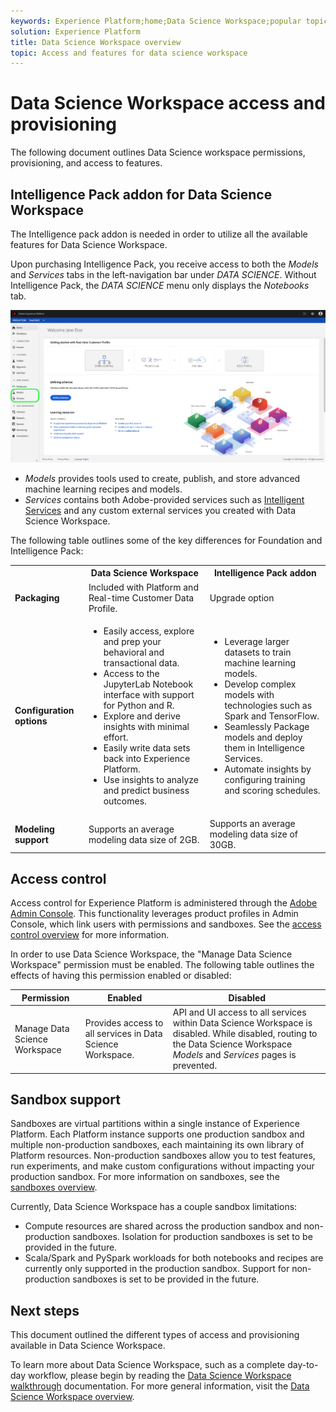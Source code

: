 ```yaml
---
keywords: Experience Platform;home;Data Science Workspace;popular topics;access control;sandbox;intelligence pack
solution: Experience Platform
title: Data Science Workspace overview
topic: Access and features for data science workspace
---
```


# Data Science Workspace access and provisioning

The following document outlines Data Science workspace permissions, provisioning, and access to features. 

##  Intelligence Pack addon for Data Science Workspace

The Intelligence pack addon is needed in order to utilize all the available features for Data Science Workspace.

Upon purchasing Intelligence Pack, you receive access to both the *Models* and *Services* tabs in the left-navigation bar under *DATA SCIENCE*. Without Intelligence Pack, the *DATA SCIENCE* menu only displays the *Notebooks* tab.

![DSW tabs](./images/access/platform-tabs.png)

- *Models* provides tools used to create, publish, and store advanced machine learning recipes and models. 
- *Services* contains both Adobe-provided services such as [Intelligent Services](../intelligent-services/home.md) and any custom external services you created with Data Science Workspace.

The following table outlines some of the key differences for Foundation and Intelligence Pack:

<table>
    <th></th>
    <th>Data Science Workspace</th>
    <th>Intelligence Pack addon</th>
    <tr>
        <td>
            <strong>Packaging</strong>
        </td>
        <td>
            Included with Platform and Real-time Customer Data Profile.
        </td>
        <td>
            Upgrade option
        </td>
    </tr>
    <tr>
        <td>
            <strong>Configuration options</strong>
        </td>
        <td>
            <ul>
                <li>Easily access, explore and prep your behavioral and transactional data.</li>
                <li>Access to the JupyterLab Notebook interface with support for Python and R.</li>
                <li>Explore and derive insights with minimal effort.</li>
                <li>Easily write data sets back into Experience Platform.</li>
                <li>Use insights to analyze and predict business outcomes.</li>
            </ul>
        </td>
        <td>
            <ul>
                <li>Leverage larger datasets to train machine learning models.</li>
                <li> Develop complex models with technologies such as Spark and TensorFlow.</li>
                <li> Seamlessly Package models and deploy them in Intelligence Services.</li>
                <li> Automate insights by configuring training and scoring schedules.</li>
            </ul>
        </td>
    </tr>
    <tr>
        <td>
            <strong>Modeling support</strong>
        </td>
        <td>
            Supports an average modeling data size of 2GB.
        </td>
        <td>
            Supports an average modeling data size of 30GB.
        </td>
    </tr>
</table>

## Access control

Access control for Experience Platform is administered through the [Adobe Admin Console](https://adminconsole.adobe.com). This functionality leverages product profiles in Admin Console, which link users with permissions and sandboxes. See the [access control overview](../access-control/home.md) for more information.

In order to use Data Science Workspace, the "Manage Data Science Workspace" permission must be enabled. The following table outlines the effects of having this permission enabled or disabled:

| Permission | Enabled | Disabled |
|---|---|---|
| Manage Data Science Workspace | Provides access to all services in Data Science Workspace. | API and UI access to all services within Data Science Workspace is disabled. While disabled, routing to the Data Science Workspace *Models* and *Services* pages is prevented. |

## Sandbox support

Sandboxes are virtual partitions within a single instance of Experience Platform. Each Platform instance supports one production sandbox and multiple non-production sandboxes, each maintaining its own library of Platform resources. Non-production sandboxes allow you to test features, run experiments, and make custom configurations without impacting your production sandbox. For more information on sandboxes, see the [sandboxes overview](../sandboxes/home.md).

Currently, Data Science Workspace has a couple sandbox limitations:

- Compute resources are shared across the production sandbox and non-production sandboxes. Isolation for production sandboxes is set to be provided in the future.
- Scala/Spark and PySpark workloads for both notebooks and recipes are currently only supported in the production sandbox. Support for non-production sandboxes is set to be provided in the future.

## Next steps

This document outlined the different types of access and provisioning available in Data Science Workspace.

To learn more about Data Science Workspace, such as a complete day-to-day workflow, please begin by reading the [Data Science Workspace walkthrough](./walkthrough.md) documentation. For more general information, visit the [Data Science Workspace overview](./home.md).